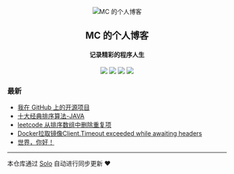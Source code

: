 <p align="center"><img alt="MC 的个人博客" src="https://static.b3log.org/images/brand/solo-32.png"></p><h2 align="center">
MC 的个人博客
</h2>

<h4 align="center">记录精彩的程序人生</h4>
<p align="center"><a title="MC 的个人博客" target="_blank" href="https://github.com/648484983/solo-blog"><img src="https://img.shields.io/github/last-commit/648484983/solo-blog.svg?style=flat-square&color=FF9900"></a>
<a title="GitHub repo size in bytes" target="_blank" href="https://github.com/648484983/solo-blog"><img src="https://img.shields.io/github/repo-size/648484983/solo-blog.svg?style=flat-square"></a>
<a title="Solo Version" target="_blank" href="https://github.com/b3log/solo/releases"><img src="https://img.shields.io/badge/solo-3.6.2-f1e05a.svg?style=flat-square&color=blueviolet"></a>
<a title="Hits" target="_blank" href="https://github.com/b3log/hits"><img src="https://hits.b3log.org/648484983/solo-blog.svg"></a></p>

### 最新

* [我在 GitHub 上的开源项目](http://mcblog.shavekevin.com/my-github-repos)
* [十大经典排序算法-JAVA](http://mcblog.shavekevin.com/articles/2019/06/21/1561100500199.html)
* [leetcode 从排序数组中删除重复项](http://mcblog.shavekevin.com/articles/2019/06/14/1560483110741.html)
* [Docker拉取镜像Client.Timeout exceeded while awaiting headers](http://mcblog.shavekevin.com/articles/2019/05/29/1559116965815.html)
* [世界，你好！](http://mcblog.shavekevin.com/hello-solo)



---

本仓库通过 [Solo](https://github.com/b3log/solo) 自动进行同步更新 ❤️ 